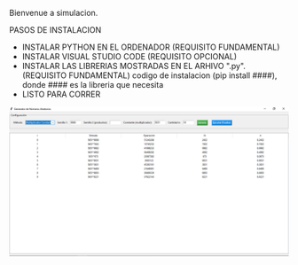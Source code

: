Bienvenue a simulacion. 

PASOS DE INSTALACION 
- INSTALAR PYTHON EN EL ORDENADOR (REQUISITO FUNDAMENTAL)
- INSTALAR VISUAL STUDIO CODE (REQUISITO OPCIONAL)
- INSTALAR LAS LIBRERIAS MOSTRADAS EN EL ARHIVO ".py". (REQUISITO FUNDAMENTAL)
    codigo de instalacion (pip install ####), donde #### es la libreria que necesita
- LISTO PARA CORRER

![image-alt](https://github.com/jhonatanRT666/SIMULACION/blob/b372bba5e5ded93c10d39e08745bacfe1a421e6b/Captura.PNG)
